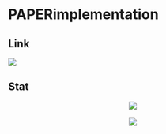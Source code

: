 # PAPERimplementation

## Link
<p>
  <img src="https://img.shields.io/badge/Swift-F05138?style=flat-square&logo=Swift&logoColor=white"/>
</p>
  
## Stat
<div align="center">
  <img src="https://github-readme-stats.vercel.app/api/top-langs/?username=thewLHE&layout=compact"><br><br>
  <img src="https://github-readme-stats.vercel.app/api?username=thewLHE&show_icons=true">
</div>
